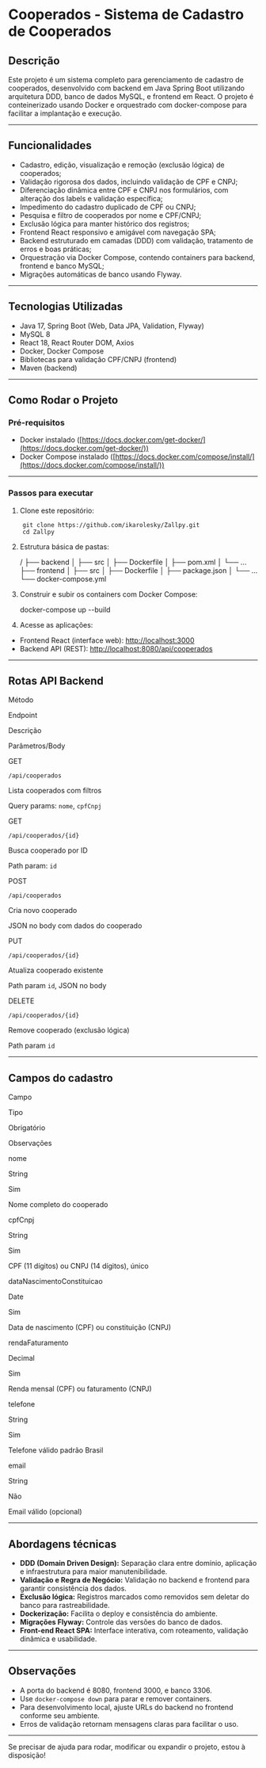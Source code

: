 Cooperados - Sistema de Cadastro de Cooperados
==============================================

Descrição
---------

Este projeto é um sistema completo para gerenciamento de cadastro de cooperados, desenvolvido com backend em Java Spring Boot utilizando arquitetura DDD, banco de dados MySQL, e frontend em React. O projeto é conteinerizado usando Docker e orquestrado com docker-compose para facilitar a implantação e execução.

* * *

Funcionalidades
---------------

*   Cadastro, edição, visualização e remoção (exclusão lógica) de cooperados;
*   Validação rigorosa dos dados, incluindo validação de CPF e CNPJ;
*   Diferenciação dinâmica entre CPF e CNPJ nos formulários, com alteração dos labels e validação específica;
*   Impedimento do cadastro duplicado de CPF ou CNPJ;
*   Pesquisa e filtro de cooperados por nome e CPF/CNPJ;
*   Exclusão lógica para manter histórico dos registros;
*   Frontend React responsivo e amigável com navegação SPA;
*   Backend estruturado em camadas (DDD) com validação, tratamento de erros e boas práticas;
*   Orquestração via Docker Compose, contendo containers para backend, frontend e banco MySQL;
*   Migrações automáticas de banco usando Flyway.

* * *

Tecnologias Utilizadas
----------------------

*   Java 17, Spring Boot (Web, Data JPA, Validation, Flyway)
*   MySQL 8
*   React 18, React Router DOM, Axios
*   Docker, Docker Compose
*   Bibliotecas para validação CPF/CNPJ (frontend)
*   Maven (backend)

* * *

Como Rodar o Projeto
--------------------

### Pré-requisitos

*   Docker instalado ([https://docs.docker.com/get-docker/](https://docs.docker.com/get-docker/))
*   Docker Compose instalado ([https://docs.docker.com/compose/install/](https://docs.docker.com/compose/install/))

* * *

### Passos para executar

1.  Clone este repositório:
```
    git clone https://github.com/ikarolesky/Zallpy.git
    cd Zallpy
``` 

2.  Estrutura básica de pastas:

    /
    ├── backend
    │   ├── src
    │   ├── Dockerfile
    │   ├── pom.xml
    │   └── ...
    ├── frontend
    │   ├── src
    │   ├── Dockerfile
    │   ├── package.json
    │   └── ...
    └── docker-compose.yml
    

3.  Construir e subir os containers com Docker Compose:

    docker-compose up --build
    

4.  Acesse as aplicações:

*   Frontend React (interface web): [http://localhost:3000](http://localhost:3000)
*   Backend API (REST): [http://localhost:8080/api/cooperados](http://localhost:8080/api/cooperados)

* * *

Rotas API Backend
-----------------

Método

Endpoint

Descrição

Parâmetros/Body

GET

`/api/cooperados`

Lista cooperados com filtros

Query params: `nome`, `cpfCnpj`

GET

`/api/cooperados/{id}`

Busca cooperado por ID

Path param: `id`

POST

`/api/cooperados`

Cria novo cooperado

JSON no body com dados do cooperado

PUT

`/api/cooperados/{id}`

Atualiza cooperado existente

Path param `id`, JSON no body

DELETE

`/api/cooperados/{id}`

Remove cooperado (exclusão lógica)

Path param `id`

* * *

Campos do cadastro
------------------

Campo

Tipo

Obrigatório

Observações

nome

String

Sim

Nome completo do cooperado

cpfCnpj

String

Sim

CPF (11 dígitos) ou CNPJ (14 dígitos), único

dataNascimentoConstituicao

Date

Sim

Data de nascimento (CPF) ou constituição (CNPJ)

rendaFaturamento

Decimal

Sim

Renda mensal (CPF) ou faturamento (CNPJ)

telefone

String

Sim

Telefone válido padrão Brasil

email

String

Não

Email válido (opcional)

* * *

Abordagens técnicas
-------------------

*   **DDD (Domain Driven Design):** Separação clara entre domínio, aplicação e infraestrutura para maior manutenibilidade.
*   **Validação e Regra de Negócio:** Validação no backend e frontend para garantir consistência dos dados.
*   **Exclusão lógica:** Registros marcados como removidos sem deletar do banco para rastreabilidade.
*   **Dockerização:** Facilita o deploy e consistência do ambiente.
*   **Migrações Flyway:** Controle das versões do banco de dados.
*   **Front-end React SPA:** Interface interativa, com roteamento, validação dinâmica e usabilidade.

* * *

Observações
-----------

*   A porta do backend é 8080, frontend 3000, e banco 3306.
*   Use `docker-compose down` para parar e remover containers.
*   Para desenvolvimento local, ajuste URLs do backend no frontend conforme seu ambiente.
*   Erros de validação retornam mensagens claras para facilitar o uso.

* * *

Se precisar de ajuda para rodar, modificar ou expandir o projeto, estou à disposição!